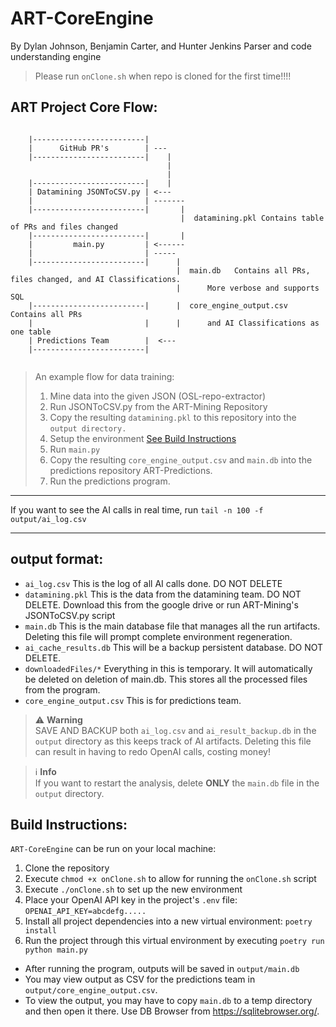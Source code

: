 # ART-CoreEngine
By Dylan Johnson, Benjamin Carter, and Hunter Jenkins
Parser and code understanding engine

> Please run `onClone.sh` when repo is cloned for the first time!!!!

## ART Project Core Flow:

```

    |-------------------------|
    |      GitHub PR's        | ---
    |-------------------------|    |
                                   |
                                   |
    |-------------------------|    |
    | Datamining JSONToCSV.py | <---
    |                         | -------
    |-------------------------|       |
                                      |  datamining.pkl Contains table of PRs and files changed
    |-------------------------|       |
    |         main.py         | <------
    |                         | -----
    |-------------------------|      |
                                     |  main.db   Contains all PRs, files changed, and AI Classifications.
                                     |      More verbose and supports SQL
    |-------------------------|      |  core_engine_output.csv   Contains all PRs
    |                         |      |      and AI Classifications as one table
    | Predictions Team        |  <---
    |-------------------------|


```

> An example flow for data training:
>  1. Mine data into the given JSON (OSL-repo-extractor)
>  2. Run JSONToCSV.py from the ART-Mining Repository
>  3. Copy the resulting `datamining.pkl` to this repository into the
`output directory.`
>  4. Setup the environment [See Build Instructions](#build-instructions)
>  5. Run `main.py`
>  6. Copy the resulting `core_engine_output.csv` and `main.db`
into the predictions repository ART-Predictions.
>  7. Run the predictions program.

---

If you want to see the AI calls in real time, run
`tail -n 100 -f output/ai_log.csv`

---

## output format:
- `ai_log.csv` This is the log of all AI calls done. DO NOT DELETE
- `datamining.pkl` This is the data from the datamining team. DO NOT DELETE.
Download this from the google drive or run ART-Mining's JSONToCSV.py script
- `main.db` This is the main database file that manages all the run artifacts. Deleting this file will prompt complete environment regeneration.
- `ai_cache_results.db` This will be a backup persistent database. DO NOT DELETE.
- `downloadedFiles/*` Everything in this is temporary. It will automatically be deleted on deletion of main.db. This stores all the processed files from the program.
- `core_engine_output.csv` This is for predictions team.

> :warning: **Warning**<br>
SAVE AND BACKUP both `ai_log.csv` and `ai_result_backup.db` in the `output` directory as this keeps track of AI artifacts. Deleting this file can result in having to redo OpenAI calls, costing money!

> :information_source: **Info**<br>
If you want to restart the analysis, delete **ONLY** the `main.db` file in the `output` directory.

## Build Instructions:

`ART-CoreEngine` can be run on your local machine:

1. Clone the repository
1. Execute `chmod +x onClone.sh` to allow for running the `onClone.sh` script
1. Execute `./onClone.sh` to set up the new environment
1. Place your OpenAI API key in the project's `.env` file: `OPENAI_API_KEY=abcdefg.....`
1. Install all project dependencies into a new virtual environment: `poetry install`
1. Run the project through this virtual environment by executing `poetry run python main.py`

- After running the program, outputs will be saved in `output/main.db`
- You may view output as CSV for the predictions team in `output/core_engine_output.csv`.
- To view the output, you may have to copy `main.db` to a temp directory and then open it there. Use DB Browser from https://sqlitebrowser.org/.
